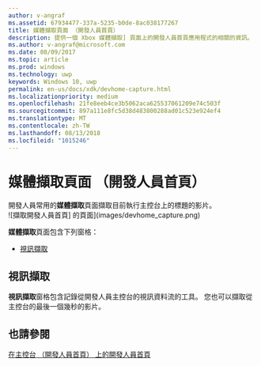 ```yaml
---
author: v-angraf
ms.assetid: 67934477-337a-5235-b0de-8ac038177267
title: 媒體擷取頁面 （開發人員首頁）
description: 提供一個 Xbox 媒體擷取] 頁面上的開發人員首頁應用程式的相關的資訊。
ms.author: v-angraf@microsoft.com
ms.date: 08/09/2017
ms.topic: article
ms.prod: windows
ms.technology: uwp
keywords: Windows 10, uwp
permalink: en-us/docs/xdk/devhome-capture.html
ms.localizationpriority: medium
ms.openlocfilehash: 21fe8eeb4ce3b5062aca625537061209e74c503f
ms.sourcegitcommit: 897a111e8fc5d38d483800288ad01c523e924ef4
ms.translationtype: MT
ms.contentlocale: zh-TW
ms.lasthandoff: 08/13/2018
ms.locfileid: "1015246"
---
```

# <a name="media-capture-page-dev-home"></a>媒體擷取頁面 （開發人員首頁）
   
  
開發人員常用的**媒體擷取**頁面擷取目前執行主控台上的標題的影片。   
 ![擷取開發人員首頁] 的頁面](images/devhome_capture.png)   
  
**媒體擷取**頁面包含下列窗格：   
 
   *  [視訊擷取](#ID4EHB)  

 
<a id="ID4EHB"></a>

   

## <a name="video-capture"></a>視訊擷取  
   
  
**視訊擷取**窗格包含記錄從開發人員主控台的視訊資料流的工具。 您也可以擷取從主控台的最後一個幾秒的影片。   
  
<a id="ID4ERB"></a>

   

## <a name="see-also"></a>也請參閱  
 [在主控台 （開發人員首頁） 上的開發人員首頁](dev-home.md)

  